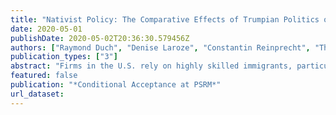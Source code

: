 ```yaml
---
title: "Nativist Policy: The Comparative Effects of Trumpian Politics on Migration Decisions"
date: 2020-05-01
publishDate: 2020-05-02T20:36:30.579456Z
authors: ["Raymond Duch", "Denise Laroze", "Constantin Reinprecht", "Thomas S Robinson"]
publication_types: ["3"]
abstract: "Firms in the U.S. rely on highly skilled immigrants, particularly in the science and engineering sectors. Yet the recent politics of immigration marks a substantial change to U.S. immigration policy. We implement a conjoint experiment that isolates the causal effect of nativist, anti-immigrant, pronouncements on where skilled potential-migrants choose to immigrate to. While these policies have a significantly negative effect on the destination choices of Chilean and U.K. student subjects, they have little effect on the choices of Indian and Chinese student subjects. These results are confirmed through an unobtrusive test of subjects' general immigration destination preferences. Moreover, there is some evidence that the negative effect of these nativist policies are particularly salient for those who self-identify with the Left."
featured: false
publication: "*Conditional Acceptance at PSRM*"
url_dataset:
---
```


